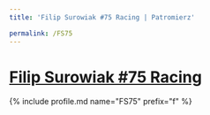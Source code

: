 ```yaml
---
title: 'Filip Surowiak #75 Racing | Patromierz'

permalink: /FS75
---
```


# [Filip Surowiak #75 Racing](https://patronite.pl/FS75)

{% include profile.md name="FS75" prefix="f" %}
